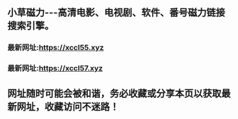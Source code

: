 ## **小草磁力---高清电影、电视剧、软件、番号磁力链接搜索引擎。**
### 最新网址:<a href="https://xccl55.xyz" target="_blank">https://xccl55.xyz</a>
### 最新网址:<a href="https://xccl57.xyz" target="_blank">https://xccl57.xyz</a>
## 网址随时可能会被和谐，务必收藏或分享本页以获取最新网址，收藏访问不迷路！
